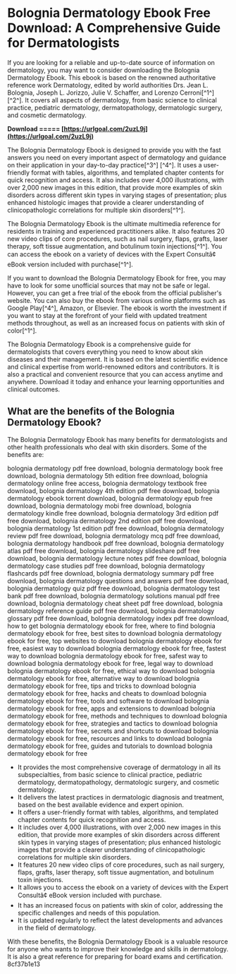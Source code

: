 # Bolognia Dermatology Ebook Free Download: A Comprehensive Guide for Dermatologists
  
If you are looking for a reliable and up-to-date source of information on dermatology, you may want to consider downloading the Bolognia Dermatology Ebook. This ebook is based on the renowned authoritative reference work Dermatology, edited by world authorities Drs. Jean L. Bolognia, Joseph L. Jorizzo, Julie V. Schaffer, and Lorenzo Cerroni[^1^] [^2^]. It covers all aspects of dermatology, from basic science to clinical practice, pediatric dermatology, dermatopathology, dermatologic surgery, and cosmetic dermatology.
 
**Download ===== [https://urlgoal.com/2uzL9j](https://urlgoal.com/2uzL9j)**


  
The Bolognia Dermatology Ebook is designed to provide you with the fast answers you need on every important aspect of dermatology and guidance on their application in your day-to-day practice[^3^] [^4^]. It uses a user-friendly format with tables, algorithms, and templated chapter contents for quick recognition and access. It also includes over 4,000 illustrations, with over 2,000 new images in this edition, that provide more examples of skin disorders across different skin types in varying stages of presentation; plus enhanced histologic images that provide a clearer understanding of clinicopathologic correlations for multiple skin disorders[^1^].
  
The Bolognia Dermatology Ebook is the ultimate multimedia reference for residents in training and experienced practitioners alike. It also features 20 new video clips of core procedures, such as nail surgery, flaps, grafts, laser therapy, soft tissue augmentation, and botulinum toxin injections[^1^]. You can access the ebook on a variety of devices with the Expert Consultâ¢ eBook version included with purchase[^1^].
  
If you want to download the Bolognia Dermatology Ebook for free, you may have to look for some unofficial sources that may not be safe or legal. However, you can get a free trial of the ebook from the official publisher's website. You can also buy the ebook from various online platforms such as Google Play[^4^], Amazon, or Elsevier. The ebook is worth the investment if you want to stay at the forefront of your field with updated treatment methods throughout, as well as an increased focus on patients with skin of color[^1^].
  
The Bolognia Dermatology Ebook is a comprehensive guide for dermatologists that covers everything you need to know about skin diseases and their management. It is based on the latest scientific evidence and clinical expertise from world-renowned editors and contributors. It is also a practical and convenient resource that you can access anytime and anywhere. Download it today and enhance your learning opportunities and clinical outcomes.
  
## What are the benefits of the Bolognia Dermatology Ebook?
  
The Bolognia Dermatology Ebook has many benefits for dermatologists and other health professionals who deal with skin disorders. Some of the benefits are:
 
bolognia dermatology pdf free download,  bolognia dermatology book free download,  bolognia dermatology 5th edition free download,  bolognia dermatology online free access,  bolognia dermatology textbook free download,  bolognia dermatology 4th edition pdf free download,  bolognia dermatology ebook torrent download,  bolognia dermatology epub free download,  bolognia dermatology mobi free download,  bolognia dermatology kindle free download,  bolognia dermatology 3rd edition pdf free download,  bolognia dermatology 2nd edition pdf free download,  bolognia dermatology 1st edition pdf free download,  bolognia dermatology review pdf free download,  bolognia dermatology mcq pdf free download,  bolognia dermatology handbook pdf free download,  bolognia dermatology atlas pdf free download,  bolognia dermatology slideshare pdf free download,  bolognia dermatology lecture notes pdf free download,  bolognia dermatology case studies pdf free download,  bolognia dermatology flashcards pdf free download,  bolognia dermatology summary pdf free download,  bolognia dermatology questions and answers pdf free download,  bolognia dermatology quiz pdf free download,  bolognia dermatology test bank pdf free download,  bolognia dermatology solutions manual pdf free download,  bolognia dermatology cheat sheet pdf free download,  bolognia dermatology reference guide pdf free download,  bolognia dermatology glossary pdf free download,  bolognia dermatology index pdf free download,  how to get bolognia dermatology ebook for free,  where to find bolognia dermatology ebook for free,  best sites to download bolognia dermatology ebook for free,  top websites to download bolognia dermatology ebook for free,  easiest way to download bolognia dermatology ebook for free,  fastest way to download bolognia dermatology ebook for free,  safest way to download bolognia dermatology ebook for free,  legal way to download bolognia dermatology ebook for free,  ethical way to download bolognia dermatology ebook for free,  alternative way to download bolognia dermatology ebook for free,  tips and tricks to download bolognia dermatology ebook for free,  hacks and cheats to download bolognia dermatology ebook for free,  tools and software to download bolognia dermatology ebook for free,  apps and extensions to download bolognia dermatology ebook for free,  methods and techniques to download bolognia dermatology ebook for free,  strategies and tactics to download bolognia dermatology ebook for free,  secrets and shortcuts to download bolognia dermatology ebook for free,  resources and links to download bolognia dermatology ebook for free,  guides and tutorials to download bolognia dermatology ebook for free
  
- It provides the most comprehensive coverage of dermatology in all its subspecialties, from basic science to clinical practice, pediatric dermatology, dermatopathology, dermatologic surgery, and cosmetic dermatology.
- It delivers the latest practices in dermatologic diagnosis and treatment, based on the best available evidence and expert opinion.
- It offers a user-friendly format with tables, algorithms, and templated chapter contents for quick recognition and access.
- It includes over 4,000 illustrations, with over 2,000 new images in this edition, that provide more examples of skin disorders across different skin types in varying stages of presentation; plus enhanced histologic images that provide a clearer understanding of clinicopathologic correlations for multiple skin disorders.
- It features 20 new video clips of core procedures, such as nail surgery, flaps, grafts, laser therapy, soft tissue augmentation, and botulinum toxin injections.
- It allows you to access the ebook on a variety of devices with the Expert Consultâ¢ eBook version included with purchase.
- It has an increased focus on patients with skin of color, addressing the specific challenges and needs of this population.
- It is updated regularly to reflect the latest developments and advances in the field of dermatology.

With these benefits, the Bolognia Dermatology Ebook is a valuable resource for anyone who wants to improve their knowledge and skills in dermatology. It is also a great reference for preparing for board exams and certification.
 8cf37b1e13
 
